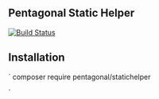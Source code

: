 ## Pentagonal Static Helper

[![Build Status](https://travis-ci.org/pentagonal/StaticHelper.svg?branch=master)](https://travis-ci.org/pentagonal/StaticHelper)

## Installation

`
composer require pentagonal/statichelper

`
